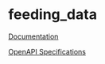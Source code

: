 # feeding_data

[Documentation](https://htmlpreview.github.io/?https://raw.githubusercontent.com/MmmooOgle/feeding_data/mf_v0.1/doc.html)

[OpenAPI Specifications](https://sensorsystems.iais.fraunhofer.de/doc/?url=https://raw.githubusercontent.com/MmmooOgle/feeding_data/mf_v0.1/open-api.yaml)

